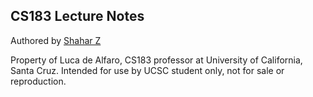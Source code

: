 CS183 Lecture Notes
-------------------

Authored by [Shahar Z](https://www.shaharzimmerman.com)

Property of Luca de Alfaro, CS183 professor at University of California, Santa Cruz.
Intended for use by UCSC student only, not for sale or reproduction.